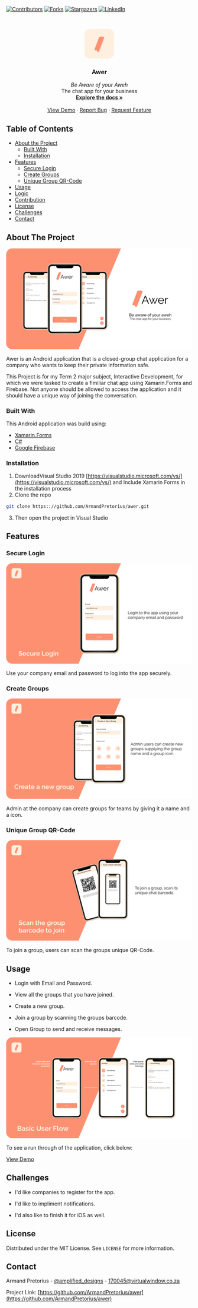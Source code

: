 <!--Awer README.MD-->
<!--
*** I'm using markdown "reference style" links for readability.
*** Reference links are enclosed in brackets [ ] instead of parentheses ( ).
*** See the bottom of this document for the declaration of the reference variables
-->
[![Contributors][contributors-shield]][contributors-url]
[![Forks][forks-shield]][forks-url]
[![Stargazers][stars-shield]][stars-url]
[![LinkedIn][linkedin-shield]][linkedin-url]


<!-- PROJECT LOGO -->
<br />
<p align="center">
  <a href="https://github.com/ArmandPretorius/awer">
    <img src="Awer.Android/Resources/mipmap-hdpi/icon.png" alt="Logo" height="80" radius="40" style="border-radius:15px;"/>
  </a>

  <h3 align="center">Awer</h3>

  <p align="center">
   <i>Be Aware of your Aweh </i><br/>
   The chat app for your business
    <br />
    <a href="https://github.com/ArmandPretorius/awer"><strong>Explore the docs »</strong></a>
    <br />
    <br />
    <a href="https://youtu.be/4Onb1EI6EY0">View Demo</a>
    ·
    <a href="https://github.com/ArmandPretorius/awer/issues">Report Bug</a>
    ·
    <a href="https://github.com/ArmandPretorius/awer/issues">Request Feature</a>
  </p>
</p>



<!-- TABLE OF CONTENTS -->
## Table of Contents

* [About the Project](#about-the-project)
  * [Built With](#built-with)
  * [Installation](#installation)
* [Features](#features)
  * [Secure Login](#login)
  * [Create Groups](#groups)
  * [Unique Group QR-Code](#barcode)
* [Usage](#usage)
* [Logic](#logic)
* [Contribution](#contribution)
* [License](#license)
* [Challenges](#challenges)
* [Contact](#contact)

<!-- ABOUT THE PROJECT -->
## About The Project

<img src="images/intro.png" alt="About Awer">

Awer is an Android application that is a closed-group chat application for a company who wants to keep their private information safe.

This Project is for my Term 2 major subject, Interactive Development, for which we were tasked to create a fimiliar chat app using Xamarin.Forms and Firebase.  Not anyone should be allowed to access the application and it should have a unique way of joining the conversation.


### Built With
This Android application was build using:
* [Xamarin.Forms](https://dotnet.microsoft.com/apps/xamarin/xamarin-forms)
* [C#](https://dotnet.microsoft.com/apps/xamarin/xamarin-forms)
* [Google Firebase](https://firebase.google.com/?gclid=CjwKCAiAws7uBRAkEiwAMlbZjlUEwraOgZNquxXnxj8mIRa5ZZycTH_j8nwlR25wfS9oWmjK2lID-xoCmVUQAvD_BwE)


### Installation

1. DownloadVisual Studio 2019 [https://visualstudio.microsoft.com/vs/](https://visualstudio.microsoft.com/vs/) and Include Xamarin Forms in the installation process
2. Clone the repo
```sh
git clone https:://github.com/ArmandPretorius/awer.git
```
3. Then open the project in Visual Studio

<!-- FEATURES -->
## Features

### Secure Login
<img src="images/login.png" alt="awer login">

Use your company email and password to log into the app securely.

### Create Groups
<img src="images/create.png" alt="awer create group">

Admin at the company can create groups for teams by giving it a name and a icon.

### Unique Group QR-Code
<img src="images/barcode.png" alt="awer barcodescan">

To join a group, users can scan the groups unique QR-Code.

<!-- USAGE -->
## Usage

* Login with Email and Password.

* View all the groups that you have joined.

* Create a new group.

* Join a group by scanning the groups barcode.

* Open Group to send and receive messages.

<img src="images/userflow.png" alt="awer userflow">

To see a run through of the application, click below:

[View Demo](https://youtu.be/4Onb1EI6EY0)

<!-- Changes Made -->
## Challenges

* I'd like companies to register for the app.

* I'd like to impliment notifications.

* I'd also like to finish it for iOS as well.

<!-- LICENSE -->
## License

Distributed under the MIT License. See `LICENSE` for more information.



<!-- CONTACT -->
## Contact

Armand Pretorius - [@amplified_designs](https://www.instagram.com/amplified_designs/) - 170045@virtualwindow.co.za

Project Link: [https://github.com/ArmandPretorius/awer](https://github.com/ArmandPretorius/awer)




<!-- MARKDOWN LINKS & IMAGES -->
<!-- https://www.markdownguide.org/basic-syntax/#reference-style-links -->
[contributors-shield]: https://img.shields.io/github/contributors/ArmandPretorius/awer.svg?style=flat-square
[contributors-url]: https://github.com/ArmandPretorius/awer/graphs/contributors
[forks-shield]: https://img.shields.io/github/forks/ArmandPretorius/awer.svg?style=flat-square
[forks-url]: https://github.com/ArmandPretorius/awer/network/members
[stars-shield]: https://img.shields.io/github/stars/ArmandPretorius/awer.svg?style=flat-square
[stars-url]: https://github.com/ArmandPretorius/awer/stargazers
[issues-shield]: https://img.shields.io/github/issues/ArmandPretorius/awer.svg?style=flat-square
[issues-url]: https://github.com/ArmandPretorius/awer/issues
[license-shield]: https://img.shields.io/github/license/ArmandPretorius/awer.svg?style=flat-square
[license-url]: https://github.com/ArmandPretorius/awer/master/LICENSE.txt
[linkedin-shield]: https://img.shields.io/badge/-LinkedIn-black.svg?style=flat-square&logo=linkedin&colorB=555
[linkedin-url]: https://www.linkedin.com/in/armand-pretorius-293b3a18a
